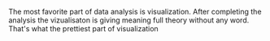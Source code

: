 The most favorite part of data analysis is visualization. After completing the analysis the vizualisaton is giving meaning full theory without any word. That's what the prettiest part of visualization

